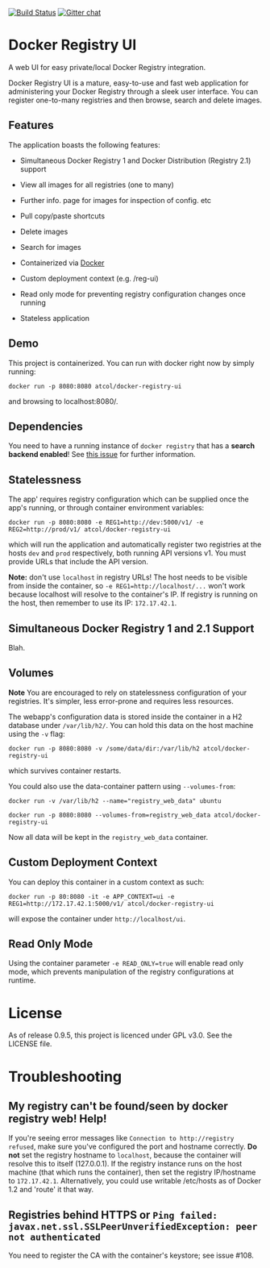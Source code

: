 [![Build Status](https://travis-ci.org/atc-/docker-registry-ui.svg?branch=master)](https://travis-ci.org/atc-/docker-registry-web) [![Gitter chat](https://badges.gitter.im/atc-/docker-registry-web.png)](https://gitter.im/atc-/docker-registry-web)

Docker Registry UI
===================

A web UI for easy private/local Docker Registry integration. 

Docker Registry UI is a mature, easy-to-use and fast web application for administering your Docker Registry through a sleek user interface. You can register one-to-many registries and then browse, search and delete images.

## Features

The application boasts the following features:

 * Simultaneous Docker Registry 1 and Docker Distribution (Registry 2.1) support

 * View all images for all registries (one to many)
 
 * Further info. page for images for inspection of config. etc
 
 * Pull copy/paste shortcuts

 * Delete images

 * Search for images

 * Containerized via [Docker](https://registry.hub.docker.com/u/atcol/docker-registry-ui/)
 
 * Custom deployment context (e.g. /reg-ui)

 * Read only mode for preventing registry configuration changes once running
 
 * Stateless application

## Demo

This project is containerized. You can run with docker right now by simply running:

	docker run -p 8080:8080 atcol/docker-registry-ui

and browsing to localhost:8080/.

## Dependencies

You need to have a running instance of `docker registry` that has a **search backend enabled**! See [this issue](https://github.com/atc-/docker-registry-web/issues/65#issuecomment-68060219) for further information.

## Statelessness

The app' requires registry configuration which can be supplied once the app's running, or through container environment
variables:

	docker run -p 8080:8080 -e REG1=http://dev:5000/v1/ -e REG2=http://prod/v1/ atcol/docker-registry-ui

which will run the application and automatically register two registries at the hosts `dev` and `prod` respectively,
both running API versions v1. You must provide URLs that include the API version. 

**Note:** don't use `localhost` in registry URLs! The host needs to be visible from inside the container, so `-e REG1=http://localhost/...` won't work because localhost will resolve to the container's IP. If registry is running on the host, then remember to use its IP: `172.17.42.1`.

## Simultaneous Docker Registry 1 and 2.1 Support

Blah.

## Volumes

**Note** You are encouraged to rely on statelessness configuration of your registries. It's simpler, less error-prone and requires less resources.

The webapp's configuration data is stored inside the container in a H2 database under `/var/lib/h2/`. You can hold this data on the host machine using the `-v` flag:

	docker run -p 8080:8080 -v /some/data/dir:/var/lib/h2 atcol/docker-registry-ui

which survives container restarts.

You could also use the data-container pattern using `--volumes-from`:

	docker run -v /var/lib/h2 --name="registry_web_data" ubuntu

	docker run -p 8080:8080 --volumes-from=registry_web_data atcol/docker-registry-ui

Now all data will be kept in the `registry_web_data` container.

## Custom Deployment Context

You can deploy this container in a custom context as such:

`docker run -p 80:8080 -it -e APP_CONTEXT=ui -e REG1=http://172.17.42.1:5000/v1/ atcol/docker-registry-ui`

will expose the container under `http://localhost/ui`.

## Read Only Mode

Using the container parameter `-e READ_ONLY=true` will enable read only mode, which prevents manipulation of the 
registry configurations at runtime.

# License

As of release 0.9.5, this project is licenced under GPL v3.0. See the LICENSE file.

# Troubleshooting

## My registry can't be found/seen by docker registry web! Help!

If you're seeing error messages like `Connection to http://registry refused`, make sure you've configured the port and hostname correctly. **Do not** set the registry hostname to `localhost`, because the container will resolve this to itself (127.0.0.1). If the registry instance runs on the host machine (that which runs the container), then set the registry IP/hostname to `172.17.42.1`. Alternatively, you could use writable /etc/hosts as of Docker 1.2 and 'route' it that way.

## Registries behind HTTPS or `Ping failed: javax.net.ssl.SSLPeerUnverifiedException: peer not authenticated`
You need to register the CA with the container's keystore; see issue #108.

